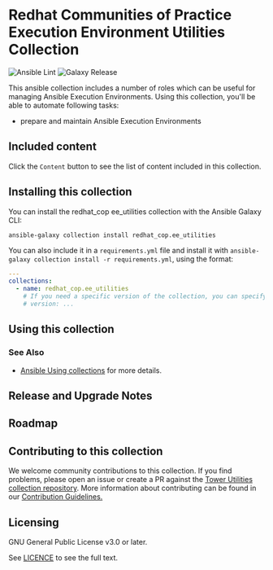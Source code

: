 # Redhat Communities of Practice Execution Environment Utilities Collection

![Ansible Lint](https://github.com/redhat-cop/ee_utilities/workflows/Ansible%20Lint/badge.svg)
![Galaxy Release](https://github.com/redhat-cop/ee_utilities/workflows/galaxy-release/badge.svg)
<!-- Further CI badges go here as above -->

This ansible collection includes a number of roles which can be useful for managing Ansible Execution Environments. Using this collection, you'll be able to automate following tasks:

* prepare and maintain Ansible Execution Environments

## Included content

Click the `Content` button to see the list of content included in this collection.

## Installing this collection

You can install the redhat_cop ee_utilities collection with the Ansible Galaxy CLI:

    ansible-galaxy collection install redhat_cop.ee_utilities

You can also include it in a `requirements.yml` file and install it with `ansible-galaxy collection install -r requirements.yml`, using the format:

<!-- markdownlint-disable MD046 -->
```yaml
---
collections:
  - name: redhat_cop.ee_utilities
    # If you need a specific version of the collection, you can specify like this:
    # version: ...
```

## Using this collection

### See Also

* [Ansible Using collections](https://docs.ansible.com/ansible/latest/user_guide/collections_using.html) for more details.

## Release and Upgrade Notes

## Roadmap

## Contributing to this collection

We welcome community contributions to this collection. If you find problems, please open an issue or create a PR against the [Tower Utilities collection repository](https://github.com/redhat-cop/ee_utilities).
More information about contributing can be found in our [Contribution Guidelines.](https://github.com/redhat-cop/ee_utilities/blob/devel/.github/CONTRIBUTING.md)

## Licensing

GNU General Public License v3.0 or later.

See [LICENCE](https://www.gnu.org/licenses/gpl-3.0.txt) to see the full text.
